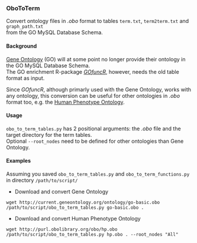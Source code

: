 ### OboToTerm

Convert ontology files in _.obo_ format to tables `term.txt`, `term2term.txt` and `graph_path.txt`  
from the GO MySQL Database Schema.

#### Background
[Gene Ontology](http://geneontology.org/) (GO) will at some point no longer provide their ontology in the GO MySQL Database Schema.  
The GO enrichment R-package [_GOfuncR_](https://bioconductor.org/packages/release/bioc/html/GOfuncR.html),
however, needs the old table format as input.  

Since _GOfuncR_, although primarly used with the Gene Ontology, works with any ontology, this conversion can be useful for other ontologies in _.obo_ format too, e.g. the [Human Phenotype Ontology](https://hpo.jax.org/app/).

#### Usage

`obo_to_term_tables.py` has 2 positional arguments: the _.obo_ file and the target directory for the term tables.  
Optional `--root_nodes` need to be defined for other ontologies than Gene Ontology.

#### Examples
Assuming you saved `obo_to_term_tables.py` and `obo_to_term_functions.py` in directory `/path/to/script/`  

*  Download and convert Gene Ontology

```
wget http://current.geneontology.org/ontology/go-basic.obo
/path/to/script/obo_to_term_tables.py go-basic.obo .
```

*  Download and convert Human Phenotype Ontology

```
wget http://purl.obolibrary.org/obo/hp.obo
/path/to/script/obo_to_term_tables.py hp.obo . --root_nodes "All"
```
